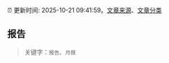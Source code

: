 :alarm_clock: 更新时间: 2025-10-21 09:41:59。[文章来源](/README.md)、[文章分类](/TAGS.md)

## 报告


> 关键字：`报告`、`月报`



